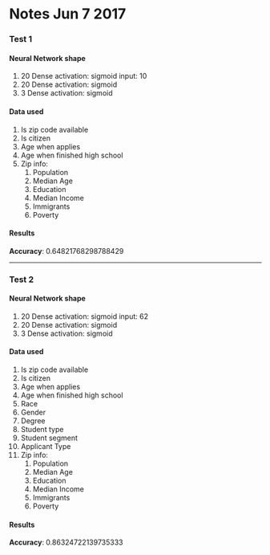 Notes Jun 7 2017
================

### Test 1

#### Neural Network shape
1. 20 Dense activation: sigmoid input: 10
2. 20 Dense activation: sigmoid
3. 3 Dense activation: sigmoid

#### Data used
1. Is zip code available
2. Is citizen
3. Age when applies
4. Age when finished high school
5. Zip info:
   1. Population
   2. Median Age
   3. Education
   4. Median Income
   5. Immigrants
   6. Poverty


#### Results
**Accuracy**: 0.64821768298788429


____


### Test 2

#### Neural Network shape
1. 20 Dense activation: sigmoid input: 62
2. 20 Dense activation: sigmoid
3. 3 Dense activation: sigmoid

#### Data used
1. Is zip code available
2. Is citizen
3. Age when applies
4. Age when finished high school
5. Race
6. Gender
7. Degree
8. Student type
9. Student segment
10. Applicant Type
11. Zip info:
    1. Population
    2. Median Age
    3. Education
    4. Median Income
    5. Immigrants
    6. Poverty


#### Results
**Accuracy**: 0.86324722139735333
